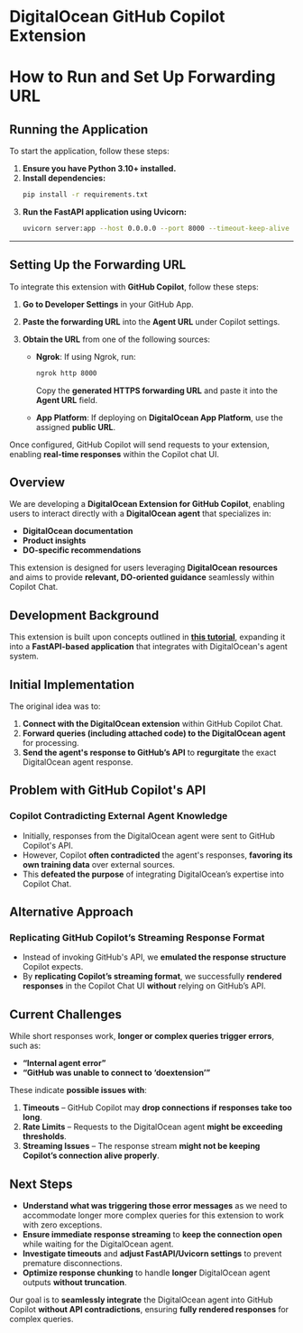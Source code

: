 # **DigitalOcean GitHub Copilot Extension** 

# How to Run and Set Up Forwarding URL

## Running the Application

To start the application, follow these steps:

1. **Ensure you have Python 3.10+ installed.**  
2. **Install dependencies:**
   ```sh
   pip install -r requirements.txt
   ```
3. **Run the FastAPI application using Uvicorn:**
   ```sh
   uvicorn server:app --host 0.0.0.0 --port 8000 --timeout-keep-alive 600 --log-level info
   ```

---

## Setting Up the Forwarding URL

To integrate this extension with **GitHub Copilot**, follow these steps:

1. **Go to Developer Settings** in your GitHub App.  
2. **Paste the forwarding URL** into the **Agent URL** under Copilot settings.  
3. **Obtain the URL** from one of the following sources:

   - **Ngrok**: If using Ngrok, run:
     ```sh
     ngrok http 8000
     ```
     Copy the **generated HTTPS forwarding URL** and paste it into the **Agent URL** field.

   - **App Platform**: If deploying on **DigitalOcean App Platform**, use the assigned **public URL**.

Once configured, GitHub Copilot will send requests to your extension, enabling **real-time responses** within the Copilot chat UI.


## **Overview**  
We are developing a **DigitalOcean Extension for GitHub Copilot**, enabling users to interact directly with a **DigitalOcean agent** that specializes in:  
- **DigitalOcean documentation**  
- **Product insights**  
- **DO-specific recommendations**  

This extension is designed for users leveraging **DigitalOcean resources** and aims to provide **relevant, DO-oriented guidance** seamlessly within Copilot Chat.  

## **Development Background**  
This extension is built upon concepts outlined in **[this tutorial](https://neon.tech/blog/how-to-build-github-copilot-extensions)**, expanding it into a **FastAPI-based application** that integrates with DigitalOcean's agent system.  

## **Initial Implementation**  
The original idea was to:  
1. **Connect with the DigitalOcean extension** within GitHub Copilot Chat.  
2. **Forward queries (including attached code) to the DigitalOcean agent** for processing.  
3. **Send the agent's response to GitHub’s API** to **regurgitate** the exact DigitalOcean agent response.  

## **Problem with GitHub Copilot's API**  
### **Copilot Contradicting External Agent Knowledge**  
- Initially, responses from the DigitalOcean agent were sent to GitHub Copilot's API.  
- However, Copilot **often contradicted** the agent's responses, **favoring its own training data** over external sources.  
- This **defeated the purpose** of integrating DigitalOcean’s expertise into Copilot Chat.  

## **Alternative Approach**  
### **Replicating GitHub Copilot’s Streaming Response Format**  
- Instead of invoking GitHub's API, we **emulated the response structure** Copilot expects.  
- By **replicating Copilot’s streaming format**, we successfully **rendered responses** in the Copilot Chat UI **without** relying on GitHub’s API.  

## **Current Challenges**  
While short responses work, **longer or complex queries trigger errors**, such as:  
- **“Internal agent error”**  
- **“GitHub was unable to connect to ‘doextension’”**  

These indicate **possible issues with**:  
1. **Timeouts** – GitHub Copilot may **drop connections if responses take too long**.  
2. **Rate Limits** – Requests to the DigitalOcean agent **might be exceeding thresholds**.  
3. **Streaming Issues** – The response stream **might not be keeping Copilot’s connection alive properly**.  

## **Next Steps**  
- **Understand what was triggering those error messages** as we need to accommodate longer more complex queries for this extension to work with zero exceptions.
- **Ensure immediate response streaming** to **keep the connection open** while waiting for the DigitalOcean agent.  
- **Investigate timeouts** and **adjust FastAPI/Uvicorn settings** to prevent premature disconnections.  
- **Optimize response chunking** to handle **longer** DigitalOcean agent outputs **without truncation**.  

Our goal is to **seamlessly integrate** the DigitalOcean agent into GitHub Copilot **without API contradictions**, ensuring **fully rendered responses** for complex queries.  

